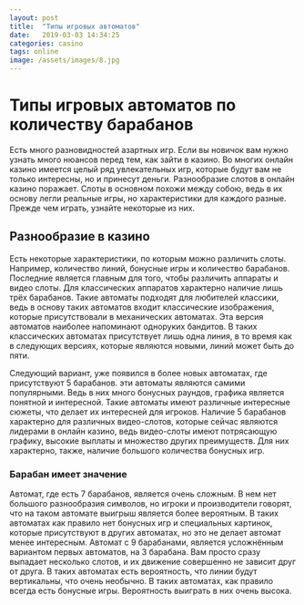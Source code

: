 ```yaml
---
layout: post
title:  "Типы игровых автоматов"
date:   2019-03-03 14:34:25
categories: casino
tags: online
image: /assets/images/8.jpg
---
```


# Типы игровых автоматов по количеству барабанов

Есть много разновидностей азартных игр. Если вы новичок вам нужно узнать много нюансов перед тем, как зайти в казино. Во многих онлайн казино имеется целый ряд увлекательных игр, которые будут вам не только интересны, но и принесут деньги. Разнообразие слотов в онлайн казино поражает. Слоты в основном похожи между собою, ведь в их основу легли реальные игры, но характеристики для каждого разные. Прежде чем играть, узнайте некоторые из них. 

## Разнообразие в казино

Есть некоторые характеристики, по которым можно различить слоты. Например, количество линий, бонусные игры и количество барабанов.  Последние является главным для того, чтобы различить аппараты и видео слоты. Для классических аппаратов характерно наличие лишь трёх барабанов. Такие автоматы подходят для любителей классики, ведь в основу таких автоматов входит классические изображения, которые присутствовали в механических автоматах. Эта версия автоматов наиболее напоминают одноруких бандитов. В таких классических автоматах присутствует лишь одна линия, в то время как в следующих версиях, которые являются новыми, линий может быть до пяти. 

Следующий вариант, уже появился в более новых автоматах, где присутствуют 5 барабанов. эти автоматы являются самими популярными. Ведь в них много бонусных раундов, графика является понятной и интересной. Такие автоматы имеют различные интересные сюжеты, что делает их интересней для игроков. Наличие 5 барабанов характерно для различных видео-слотов, которые сейчас являются лидерами в онлайн казино, ведь видео-слоты имеют потрясающую графику, высокие выплаты и множество других преимуществ.  Для них характерно, также, наличие большого количества бонусных игр.

### Барабан имеет значение

Автомат, где есть 7 барабанов, является очень сложным. В нем нет большого разнообразия символов, но игроки и производители говорят, что на таком автомате выигрыш является более вероятным. В таких автоматах как правило нет бонусных игр и специальных картинок, которые присутствуют в других автоматах, но это не делает автомат менее интересным.
Автомат с 9 барабанами, является усложнённым вариантом первых автоматов, на 3 барабана. Вам просто сразу выпадает несколько слотов, и их движение совершенно не зависит друг от друга. В таких автоматах есть вероятность, что линии будут вертикальны, что очень необычно. В таких автоматах, как правило всегда есть бонусные игры. Вероятность выиграть в них очень высока.